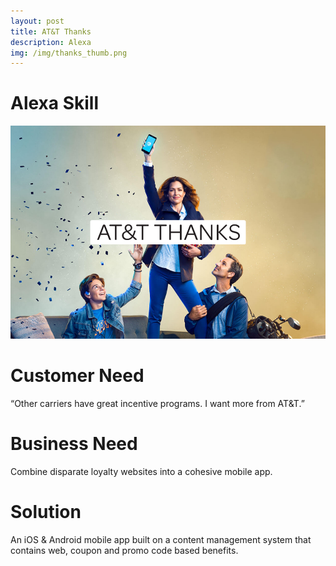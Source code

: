 ```yaml
---
layout: post
title: AT&T Thanks
description: Alexa
img: /img/thanks_thumb.png
---
```


# Alexa Skill
<div class="img_row">
<img class="col three" src="/img/thanks_cover.png"/>
</div>

# Customer Need
“Other carriers have great incentive programs. I want more from AT&T.”

# Business Need
Combine disparate loyalty websites into a cohesive mobile app.

# Solution
An iOS & Android mobile app built on a content management system that contains web, coupon and promo code based benefits.
